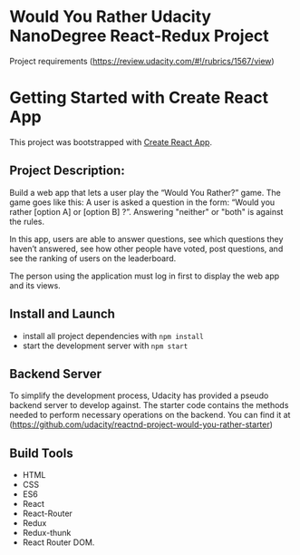 # Would You Rather Udacity NanoDegree React-Redux Project

Project requirements (https://review.udacity.com/#!/rubrics/1567/view)

# Getting Started with Create React App

This project was bootstrapped with [Create React App](https://github.com/facebook/create-react-app).

## Project Description:
Build a web app that lets a user play the “Would You Rather?” game. The game goes like this: A user is asked a question in the form: “Would you rather [option A] or [option B] ?”. Answering "neither" or "both" is against the rules.

In this app, users are able to answer questions, see which questions they haven’t answered, see how other people have voted, post questions, and see the ranking of users on the leaderboard.

The person using the application must log in first to display the web app and its views.

## Install and Launch
* install all project dependencies with `npm install`
* start the development server with `npm start`

## Backend Server

To simplify the development process, Udacity has provided a pseudo backend server to develop against. The starter code contains the methods needed to perform necessary operations on the backend.
You can find it at (https://github.com/udacity/reactnd-project-would-you-rather-starter) 

## Build Tools

* HTML
* CSS
* ES6
* React
* React-Router
* Redux
* Redux-thunk
* React Router DOM.
   
